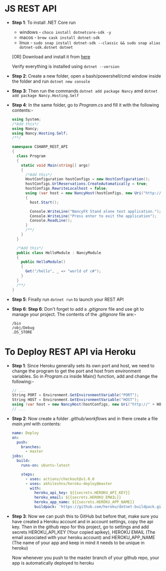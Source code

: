 # JS REST API

- **Step 1**: To install .NET Core run

  - windows - `choco install dotnetcore-sdk -y`
  - macos - `brew cask install dotnet-sdk`
  - linux - `sudo snap install dotnet-sdk --classic && sudo snap alias dotnet-sdk.dotnet dotnet`

  [OR] Download and install it from [here](https://dotnet.microsoft.com/download)

  Verify everything is installed using `dotnet --version`

- **Step 2**: Create a new folder, open a bash/powershell/cmd window inside the folder and run `dotnet new console`

- **Step 3**: Then run the commands `dotnet add package Nancy` amd `dotnet add package Nancy.Hosting.Self`

- **Step 4**: In the same folder, go to _Program.cs_ and fill it with the following contents:-

  ```c#
  using System;
  /*Add this*/
  using Nancy;
  using Nancy.Hosting.Self;
  /**/

  namespace CSHARP_REST_API
  {
    class Program
    {
      static void Main(string[] args)
      {
        /*Add this*/
        HostConfiguration hostConfigs = new HostConfiguration();
        hostConfigs.UrlReservations.CreateAutomatically = true;
        hostConfigs.RewriteLocalhost = false;
        using (var host = new NancyHost(hostConfigs, new Uri("http://localhost:5000")))
        {
          host.Start();

          Console.WriteLine("NancyFX Stand alone test application.");
          Console.WriteLine("Press enter to exit the application");
          Console.ReadLine();
        }
        /**/
      }
    }

    /*Add this*/
    public class HelloModule : NancyModule
    {
      public HelloModule()
      {
        Get("/hello", _ => "world of c#");
      }
    }
    /**/
  }
  ```

- **Step 5**: Finally run `dotnet run` to launch your REST API

- **Step 6**: **Step 6**: Don't forget to add a _.gitignore_ file and use git to manage your project. The contents of the _.gitignore_ file are:-
  ```
  /bin
  /obj/Debug
  .DS_STORE
  ```

# To Deploy REST API via Heroku

- **Step 1**: Since Heroku generally sets its own port and host, we need to change the program to get the port and host from environment variables. So in _Program.cs_ inside Main() function, add and change the following:-

  ```c#
  // ...
  String PORT = Environment.GetEnvironmentVariable("PORT");
  String HOST = Environment.GetEnvironmentVariable("HOST");
  using (var host = new NancyHost(hostConfigs, new Uri("http://" + HOST + ":" + PORT)))
  // ...
  ```

- **Step 2**: Now create a folder _.github/workflows_ and in there create a file _main.yml_ with contents:

  ```yaml
  name: Deploy
  on:
    push:
      branches:
        - master
  jobs:
    build:
      runs-on: ubuntu-latest

      steps:
        - uses: actions/checkout@v1.0.0
        - uses: akhileshns/heroku-deploy@master
          with:
            heroku_api_key: ${{secrets.HEROKU_API_KEY}}
            heroku_email: ${{secrets.HEROKU_EMAIL}}
            heroku_app_name: ${{secrets.HEROKU_APP_NAME}}
            buildpack: 'https://github.com/heroku/dotnet-buildpack.git'
  ```

- **Step 3**: Now we can push this to GitHub but before that, make sure you have created a Heroku account and in account settings, copy the api key. Then in the github repo for this project, go to settings and add secrets HEROKU_API_KEY (Your copied apikey), HEROKU EMAIL (The email associated with your heroku account) and HEROKU_APP_NAME (The name of your app and keep in mind it needs to be unique in heroku)

  Now whenever you push to the master branch of your github repo, your app is automatically deployed to heroku
